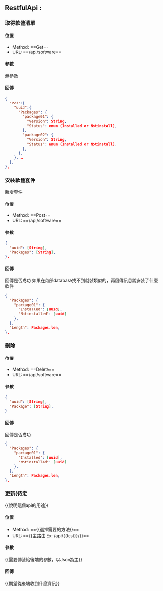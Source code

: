 ## RestfulApi :

### 取得軟體清單

#### 位置

- Method: ==Get==
- URL: ==/api/software==

#### 參數

無參數

#### 回傳

```json
{
  "Pcs":{
    "uuid":{
      "Packages": {
        "package01": {
          "Version": String,
          "Status": enum (Installed or Notinstall),
        },
        "package02": {
          "Version": String,
          "Status": enum (Installed or Notinstall),
        },
      },
    }, …
  },
},
```

### 安裝軟體套件

新增套件

#### 位置

- Method: ==Post==
- URL: ==/api/software==

#### 參數

```json
{
  "uuid": [String],
  "Packages": [String],
},
```

#### 回傳

回傳是否成功
如果在內部database找不到就裝類似的，再回傳訊息說安裝了什麼軟件

```json
{
  "Packages": {
    "package01": {
      "Installed": [uuid],
      "Notinstalled": [uuid]
    },
  },
  "Length": Packages.len,
},
```

### 刪除

#### 位置

- Method: ==Delete==
- URL: ==/api/software==

#### 參數

```json
{
  "uuid": [String],
  "Package": [String],
}
```

#### 回傳

回傳是否成功

```json
{
  "Packages": {
    "package01": {
      "Installed": [uuid],
      "Notinstalled": [uuid]
    },
  },
  "Length": Packages.len,
},
```

### 更新(待定

{{說明這個api的用途}}

#### 位置

- Method: =={{選擇需要的方法}}==
- URL: =={{主路由 Ex: /api/{{test}}/}}==

#### 參數

{{需要傳遞給後端的參數，以Json為主}}

#### 回傳

{{期望從後端收到什麼資訊}}
